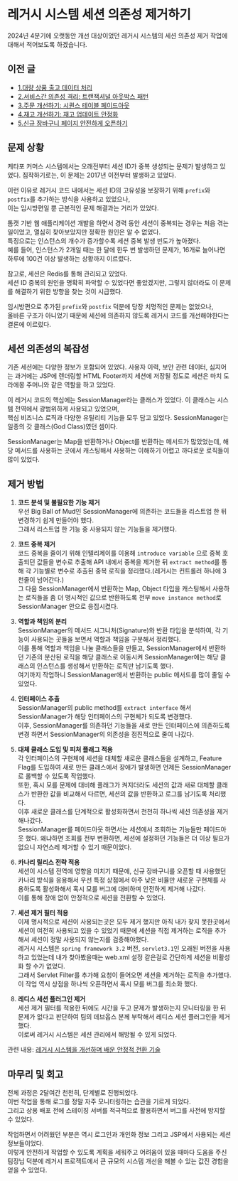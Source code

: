# 레거시 시스템 세션 의존성 제거하기

2024년 4분기에 오랫동안 개선 대상이었던 레거시 시스템의 세션 의존성 제거 작업에 대해서 적어보도록 하겠습니다.

## 이전 글
- [1.대량 상품 출고 데이터 처리](https://github.com/ejoongseok/blog/blob/main/%EA%B0%9C%EB%B0%9C%EC%9D%BC%EC%A7%80/1.%EB%8C%80%EB%9F%89%20%EC%83%81%ED%92%88%20%EC%B6%9C%EA%B3%A0%20%EB%8D%B0%EC%9D%B4%ED%84%B0%20%EC%B2%98%EB%A6%AC.md)
- [2.서비스간 의존성 격리: 트랜잭셔널 아웃박스 패턴](https://github.com/ejoongseok/blog/blob/main/%EA%B0%9C%EB%B0%9C%EC%9D%BC%EC%A7%80/2.%EC%84%9C%EB%B9%84%EC%8A%A4%EA%B0%84%20%EC%9D%98%EC%A1%B4%EC%84%B1%20%EA%B2%A9%EB%A6%AC%3A%20%ED%8A%B8%EB%9E%9C%EC%9E%AD%EC%85%94%EB%84%90%20%EC%95%84%EC%9B%83%EB%B0%95%EC%8A%A4%20%ED%8C%A8%ED%84%B4.md)
- [3.주문 개선하기: 시퀀스 테이블 페이드아웃](https://github.com/ejoongseok/blog/blob/main/%EA%B0%9C%EB%B0%9C%EC%9D%BC%EC%A7%80/3.%EC%A3%BC%EB%AC%B8%20%EA%B0%9C%EC%84%A0%ED%95%98%EA%B8%B0%3A%20%EC%8B%9C%ED%80%80%EC%8A%A4%20%ED%85%8C%EC%9D%B4%EB%B8%94%20%ED%8E%98%EC%9D%B4%EB%93%9C%EC%95%84%EC%9B%83.md)
- [4.재고 개선하기: 재고 업데이트 안정화](https://github.com/ejoongseok/blog/blob/main/%EA%B0%9C%EB%B0%9C%EC%9D%BC%EC%A7%80/4.%EC%A3%BC%EB%AC%B8%20%EA%B0%9C%EC%84%A0%ED%95%98%EA%B8%B0%3A%20%EC%9E%AC%EA%B3%A0%20%EC%97%85%EB%8D%B0%EC%9D%B4%ED%8A%B8%20%EC%95%88%EC%A0%95%ED%99%94.md)
- [5.신규 장바구니 페이지 안전하게 오픈하기](https://github.com/ejoongseok/blog/blob/main/%EA%B0%9C%EB%B0%9C%EC%9D%BC%EC%A7%80/5.%20%EC%8B%A0%EA%B7%9C%20%EC%9E%A5%EB%B0%94%EA%B5%AC%EB%8B%88%20%ED%8E%98%EC%9D%B4%EC%A7%80%20%EC%95%88%EC%A0%84%ED%95%98%EA%B2%8C%20%EC%98%A4%ED%94%88%ED%95%98%EA%B8%B0.md)


## 문제 상황
케타포 커머스 시스템에서는 오래전부터 세션 ID가 중복 생성되는 문제가 발생하고 있었다. 
짐작하기로는, 이 문제는 2017년 이전부터 발생하고 있었다. 

이런 이유로 레거시 코드 내에서는 세션 ID의 고유성을 보장하기 위해 `prefix`와 `postfix`를 추가하는 방식을 사용하고 있었으나,   
이는 임시방편일 뿐 근본적인 문제 해결과는 거리가 있었다. 

톰캣 기반 웹 애플리케이션 개발을 하면서 경력 동안 세션이 중복되는 경우는 처음 겪는 일이었고, 열심히 찾아보았지만 정확한 원인은 알 수 없었다.  
특징으로는 인스턴스의 개수가 증가할수록 세션 중복 발생 빈도가 높아졌다.   
예를 들어, 인스턴스가 2개일 때는 한 달에 한두 번 발생하던 문제가, 16개로 늘어나면 하루에 100건 이상 발생하는 상황까지 이르렀다.   

참고로, 세션은 Redis를 통해 관리되고 있었다.   
세션 ID 중복의 원인을 명확히 파악할 수 있었다면 좋았겠지만, 그렇지 않더라도 이 문제를 해결하기 위한 방향을 찾는 것이 시급했다. 

임시방편으로 추가된 `prefix`와 `postfix` 덕분에 당장 치명적인 문제는 없었으나,   
올바른 구조가 아니었기 때문에 세션에 의존하지 않도록 레거시 코드를 개선해야한다는 결론에 이르렀다.

## 세션 의존성의 복잡성
기존 세션에는 다양한 정보가 포함되어 있었다. 사용자 이력, 보안 관련 데이터, 심지어는 과거에는 JSP에 렌더링할 HTML Footer까지 세션에 저장될 정도로 세션은 마치 도라에몽 주머니와 같은 역할을 하고 있었다.

이 레거시 코드의 핵심에는 SessionManager라는 클래스가 있었다. 이 클래스는 시스템 전역에서 광범위하게 사용되고 있었으며,   
핵심 비즈니스 로직과 다양한 유틸리티 기능을 모두 담고 있었다. SessionManager는 일종의 갓 클래스(God Class)였던 셈이다.  

SessionManager는 Map을 반환하거나 Object를 반환하는 메서드가 많았었는데, 해당 메서드를 사용하는 곳에서 캐스팅해서 사용하는 이해하기 어렵고 까다로운 로직들이 많이 있었다.   

## 제거 방법

1. **코드 분석 및 불필요한 기능 제거**  
우선 Big Ball of Mud인 SessionManager에 의존하는 코드들을 리스트업 한 뒤 변경하기 쉽게 만들어야 했다.  
그래서 리스트업 한 기능 중 사용되지 않는 기능들을 제거했다.

3. **코드 중복 제거**  
코드 중복을 줄이기 위해 인텔리제이를 이용해 `introduce variable` 으로 중복 호출되던 값들을 변수로 추출해 API 내에서 중복을 제거한 뒤 `extract method`를 통해 각 기능별로 변수로 추출된 중복 로직을 정리했다.(레거시는 컨트롤러 하나에 3천줄이 넘어간다.)  
그 다음 SessionManager에서 반환하는 Map, Object 타입을 캐스팅해서 사용하는 로직들을 좀 더 명시적인 값으로 반환하도록 전부 `move instance method`로 SessionManager 안으로 응집시켰다.  

4. **역할과 책임의 분리**  
SessionManager의 메서드 시그니처(Signature)와 반환 타입을 분석하여, 각 기능이 사용되는 곳들을 보면서 역할과 책임을 구분해서 정리했다.  
이를 통해 역할과 책임을 나눌 클래스들을 만들고, SessionManager에서 반환하던 기존의 분산된 로직을 해당 클래스로 이동시켜 SessionManager에는 해당 클래스의 인스턴스를 생성해서 반환하는 로직만 남기도록 했다.  
여기까지 작업하니 SessionManager에서 반환하는 public 메서드를 많이 줄일 수 있었다.  

5. **인터페이스 추출**  
SessionManager의 public method를 `extract interface` 해서 SessionManager가 해당 인터페이스의 구현체가 되도록 변경했다.    
이후, SessionManager를 의존하던 기능들을 새로 만든 인터페이스에 의존하도록 변경 하면서 SessionManager의 의존성을 점진적으로 줄여 나갔다.    

6. **대체 클래스 도입 및 피처 플래그 적용**  
각 인터페이스의 구현체에 세션을 대체할 새로운 클래스들을 설계하고, Feature Flag를 도입하여 새로 만든 클래스에서 장애가 발생하면 언제든 SessionManager로 롤백할 수 있도록 작업했다.  
또한, 혹시 모를 문제에 대비해 플래그가 켜지더라도 세션의 값과 새로 대체할 클래스가 반환한 값을 비교해서 다르면, 세션의 값을 반환하고 로그를 남기도록 처리했다.    
이후 새로운 클래스를 단계적으로 활성화하면서 천천히 하나씩 세션 의존성을 제거해나갔다.  
SessionManager를 페이드아웃 하면서는 세션에서 조회하는 기능들만 페이드아웃 했다. 왜냐하면 조회를 전부 변환하면, 세션에 설정하던 기능들은 더 이상 필요가 없으니 자연스레 제거할 수 있기 때문이었다.

8. **카나리 릴리스 전략 적용**  
세션이 시스템 전역에 영향을 미치기 때문에, 신규 장바구니를 오픈할 때 사용했던 카나리 방식을 응용해서 우선 특정 상점에서 아주 낮은 비율만 새로운 구현체를 사용하도록 활성화해서 혹시 모를 버그에 대비하며 안전하게 제거해 나갔다.    
이를 통해 장애 없이 안정적으로 세션을 전환할 수 있었다.

9. **세션 제거 필터 적용**  
이제 명시적으로 세션이 사용되는곳은 모두 제거 했지만 아직 내가 찾지 못한곳에서 세션이 여전히 사용되고 있을 수 있었기 때문에 세션을 직접 제거하는 로직을 추가해서 세션이 정말 사용되지 않는지를 검증해야했다.  
레거시 시스템은 `spring framework 3.2` 버전, `servlet3.1`인 오래된 버전을 사용하고 있었는데 내가 찾아봤을때는 web.xml 설정 같은걸로 간단하게 세션을 비활성화 할 수가 없었다.  
그래서 Servlet Filter를 추가해 요청이 들어오면 세션을 제거하는 로직을 추가했다. 이 작업 역시 상점을 하나씩 오픈하면서 혹시 모를 버그를 최소화 했다.

10. **레디스 세션 플러그인 제거**  
세션 제거 필터를 적용한 뒤에도 시간을 두고 문제가 발생하는지 모니터링을 한 뒤 문제가 없다고 판단하여 팀의 데브옵스 분께 부탁해서 레디스 세션 플러그인을 제거했다.  
이로써 레거시 시스템은 세션 관리에서 해방될 수 있게 되었다.

관련 내용: [레거시 시스템을 개선하며 배운 안정적 전환 기술](https://github.com/ejoongseok/blog/blob/main/%EA%B8%B0%EC%88%A0/%EB%A0%88%EA%B1%B0%EC%8B%9C%20%EC%8B%9C%EC%8A%A4%ED%85%9C%EC%9D%84%20%EA%B0%9C%EC%84%A0%ED%95%98%EB%A9%B0%20%EB%B0%B0%EC%9A%B4%20%EC%95%88%EC%A0%95%EC%A0%81%20%EC%A0%84%ED%99%98%20%EA%B8%B0%EC%88%A0.md)

## 마무리 및 회고
전체 과정은 2달여간 천천히, 단계별로 진행되었다.   
이번 작업을 통해 로그를 정말 자주 모니터링하는 습관을 기르게 되었다.   
그리고 상용 배포 전에 스테이징 서버를 적극적으로 활용하면서 버그를 사전에 방지할 수 있었다.

작업하면서 어려웠던 부분은 역시 로그인과 개인화 정보 그리고 JSP에서 사용되는 세션 정보들이었다.   
이렇게 안전하게 작업할 수 있도록 계획을 세워주고 어려움이 있을 때마다 도움을 주신 팀장님 덕분에 레거시 프로젝트에서 큰 규모의 시스템 개선을 해볼 수 있는 값진 경험을 얻을 수 있었다.
